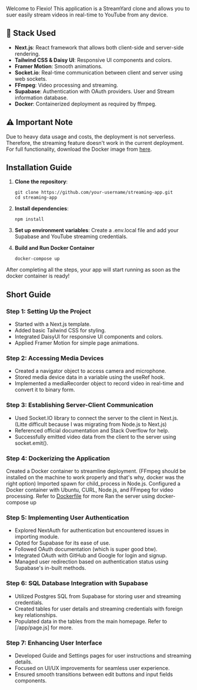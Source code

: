 Welcome to Flexio! This application is a StreamYard clone and allows you to suer easily stream videos in real-time to YouTube from any device.

## 🧩 Stack Used

- **Next.js**: React framework that allows both client-side and server-side rendering.
- **Tailwind CSS & Daisy UI**: Responsive UI components and colors.
- **Framer Motion**: Smooth animations.
- **Socket.io**: Real-time communication between client and server using web sockets.
- **FFmpeg**: Video processing and streaming.
- **Supabase**: Authentication with OAuth providers. User and Stream information database.
- **Docker**: Containerized deployment as required by ffmpeg.

## ⚠️ Important Note

Due to heavy data usage and costs, the deployment is not serverless. Therefore, the streaming feature doesn't work in the current deployment. For full functionality, download the Docker image from [here](#).

## Installation Guide

1. **Clone the repository**:
   ```
   git clone https://github.com/your-username/streaming-app.git
   cd streaming-app
   ```

2. **Install dependencies**:
    ```
    npm install

3. **Set up environment variables**:
    Create a .env.local file and add your Supabase and YouTube streaming credentials.

4. **Build and Run Docker Container**
    ```
    docker-compose up 
    ```

After completing all the steps, your app will start running as soon as the docker container is ready!

## Short Guide

### Step 1: Setting Up the Project

- Started with a Next.js template.
- Added basic Tailwind CSS for styling.
- Integrated DaisyUI for responsive UI components and colors.
- Applied Framer Motion for simple page animations.

### Step 2: Accessing Media Devices

- Created a navigator object to access camera and microphone.
- Stored media device data in a variable using the useRef hook.
- Implemented a mediaRecorder object to record video in real-time and convert it to binary form.

### Step 3: Establishing Server-Client Communication

- Used Socket.IO library to connect the server to the client in Next.js. (Litte difficult because I was migrating from Node.js to Next.js)
- Referenced official documentation and Stack Overflow for help.
- Successfully emitted video data from the client to the server using socket.emit().

### Step 4: Dockerizing the Application

Created a Docker container to streamline deployment. (FFmpeg should be installed on the machine to work properly and that's why, docker was the right option)
Imported spawn for child_process in Node.js.
Configured a Docker container with Ubuntu, CURL, Node.js, and FFmpeg for video processing. Refer to [Dockerfile](#) for more
Ran the server using docker-compose up

### Step 5: Implementing User Authentication
- Explored NextAuth for authentication but encountered issues in importing module.
- Opted for Supabase for its ease of use.
- Followed OAuth documentation (which is super good btw).
- Integrated OAuth with GitHub and Google for login and signup.
- Managed user redirection based on authentication status using Supabase's in-built methods.

### Step 6: SQL Database Integration with Supabase

- Utilized Postgres SQL from Supabase for storing user and streaming credentials.
- Created tables for user details and streaming credentials with foreign key relationships.
- Populated data in the tables from the main homepage. Refer to [/app/page.js] for more.

### Step 7: Enhancing User Interface

- Developed Guide and Settings pages for user instructions and streaming details.
- Focused on UI/UX improvements for seamless user experience.
- Ensured smooth transitions between edit buttons and input fields components.

